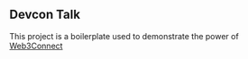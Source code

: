 ## Devcon Talk

This project is a boilerplate used to demonstrate the power of [Web3Connect](https://github.com/web3connect/web3connect)
